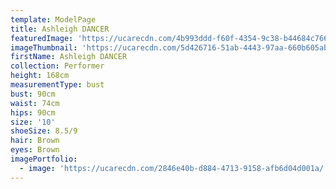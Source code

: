 ```yaml
---
template: ModelPage
title: Ashleigh DANCER
featuredImage: 'https://ucarecdn.com/4b993ddd-f60f-4354-9c38-b44684c76626/'
imageThumbnail: 'https://ucarecdn.com/5d426716-51ab-4443-97aa-660b605abeda/'
firstName: Ashleigh DANCER
collection: Performer
height: 168cm
measurementType: bust
bust: 90cm
waist: 74cm
hips: 90cm
size: '10'
shoeSize: 8.5/9
hair: Brown
eyes: Brown
imagePortfolio:
  - image: 'https://ucarecdn.com/2846e40b-d884-4713-9158-afb6d04d001a/'
---
```


